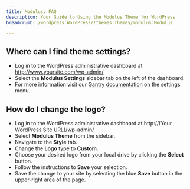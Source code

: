 ```yaml
---
title: Modulus: FAQ
description: Your Guide to Using the Modulus Theme for WordPress
breadcrumb: /wordpress:WordPress/!themes:Themes/modulus:Modulus

---
```


Where can I find theme settings?
-----
* Log in to the WordPress administrative dashboard at http://www.yoursite.com/wp-admin/
* Select the **Modulus Settings** sidebar tab on the left of the dashboard.
* For more information visit our [Gantry documentation][gantry] on the settings menu.

How do I change the logo?
-----

* Log in to the WordPress administrative dashboard at http://(Your WordPress Site URL)/wp-admin/
* Select **Modulus Theme** from the sidebar.
* Navigate to the **Style** tab.
* Change the **Logo** type to **Custom**.
* Choose your desired logo from your local drive by clicking the **Select** button.
* Follow the instructions to **Save** your selection.
* Save the change to your site by selecting the blue **Save** button in the upper-right area of the page.

[gantry]: http://gantry-framework.org/documentation/wordpress/configure/